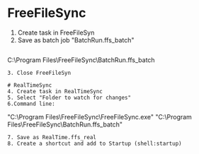 # FreeFileSync
1. Create task in FreeFileSyn
2. Save as batch job "BatchRun.ffs_batch"
   ```
C:\Program Files\FreeFileSync\BatchRun.ffs_batch
   ```
3. Close FreeFileSyn

# RealTimeSync
4. Create task in RealTimeSync
5. Select "Folder to watch for changes"
6.Command line:
  ```
  "C:\Program Files\FreeFileSync\FreeFileSync.exe" "C:\Program Files\FreeFileSync\BatchRun.ffs_batch"
  ```
7. Save as RealTime.ffs_real
8. Create a shortcut and add to Startup (shell:startup)
